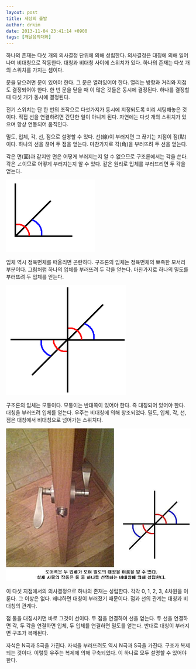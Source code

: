 ```yaml
---
layout: post
title: 세상의 출발
author: drkim
date: 2013-11-04 23:41:14 +0900
tags: [깨달음의대화]
---
```

하나의 존재는 다섯 개의 의사결정 단위에 의해 성립한다. 의사결정은 대칭에 의해 일어나며 비대칭으로 작동한다. 대칭과 비대칭 사이에 스위치가 있다. 하나의 존재는 다섯 개의 스위치를 가지는 셈이다.


  


문을 닫으려면 문이 있어야 한다. 그 문은 열려있어야 한다. 열리는 방향과 거리와 지점도 결정되어야 한다. 한 번 문을 닫을 때 이 많은 것들은 동시에 결정된다. 하나를 결정할 때 다섯 개가 동시에 결정된다. 


  


전기 스위치는 단 한 번의 조작으로 다섯가지가 동시에 지정되도록 미리 세팅해놓은 것이다. 직접 선을 연결하려면 간단한 일이 아니게 된다. 자연에는 다섯 개의 스위치가 있으며 항상 연동되어 움직인다. 


  


밀도, 입체, 각, 선, 점으로 설명할 수 있다. 선(線)이 부러지면 그 끊기는 지점이 점(點)이다. 하나의 선을 끊어 두 점을 얻는다. 마찬가지로 각(角)을 부러뜨려 두 선을 얻는다. 

  


각은 면(面)과 같지만 면은 어떻게 부러지는지 알 수 없으므로 구조론에서는 각을 쓴다. 각은 ∠이므로 어떻게 부러지는지 알 수 있다. 같은 원리로 입체를 부러뜨리면 두 각을 얻는다. 

  


![](/files/attach/images/198/770/405/1.GIF)
  


입체 역시 정육면체를 떠올리면 곤란하다. 구조론의 입체는 정육면체의 뾰족한 모서리 부분이다. 그림처럼 하나의 입체를 부러뜨려 두 각을 얻는다. 마찬가지로 하나의 밀도를 부러뜨려 두 입체를 얻는다. 

  


 ![](/files/attach/images/198/770/405/2.GIF)  




구조론의 입체는 모퉁이다. 모퉁이는 반대쪽이 있어야 한다. 즉 대칭되어 있어야 한다. 대칭을 부러뜨려 입체를 얻는다. 우주는 비대칭에 의해 창조되었다. 밀도, 입체, 각, 선, 점은 대칭에서 비대칭으로 넘어가는 스위치다. 



 ![](/files/attach/images/198/770/405/3.JPG)


  


이 다섯 지점에서의 의사결정으로 하나의 존재는 성립한다. 각각 0, 1, 2, 3, 4차원을 이룬다. 그 이상은 없다. 왜냐하면 대칭이 부러졌기 때문이다. 점과 선의 관계는 대칭과 비대칭의 관계다. 


  


점 둘을 대칭시키면 바로 그것이 선이다. 두 점을 연결하여 선을 얻는다. 두 선을 연결하면 각, 두 각을 연결하면 입체, 두 입체를 연결하면 밀도를 얻는다. 반대로 대칭이 부러지면 구조가 복제된다. 


  


자석은 N극과 S극을 가진다. 자석을 부러뜨려도 역시 N극과 S극을 가진다. 구조가 복제되는 것이다. 이렇듯 우주는 복제에 의해 구축되었다. 이 하나로 모두 설명할 수 있어야 한다.